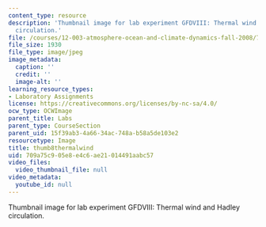 ```yaml
---
content_type: resource
description: 'Thumbnail image for lab experiment GFDVIII: Thermal wind and Hadley
  circulation.'
file: /courses/12-003-atmosphere-ocean-and-climate-dynamics-fall-2008/709a75c905e8e4c6ae21014491aabc57_thumb8thermalwind.jpg
file_size: 1930
file_type: image/jpeg
image_metadata:
  caption: ''
  credit: ''
  image-alt: ''
learning_resource_types:
- Laboratory Assignments
license: https://creativecommons.org/licenses/by-nc-sa/4.0/
ocw_type: OCWImage
parent_title: Labs
parent_type: CourseSection
parent_uid: 15f39ab3-4a66-34ac-748a-b58a5de103e2
resourcetype: Image
title: thumb8thermalwind
uid: 709a75c9-05e8-e4c6-ae21-014491aabc57
video_files:
  video_thumbnail_file: null
video_metadata:
  youtube_id: null
---
```

Thumbnail image for lab experiment GFDVIII: Thermal wind and Hadley circulation.